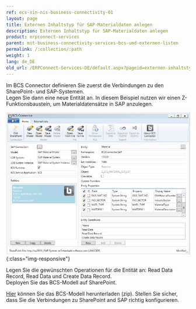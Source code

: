```yaml
---
ref: ecs-sin-nis-business-connectivity-01
layout: page
title: Externen Inhaltstyp für SAP-Materialdaten anlegen
description: Externen Inhaltstyp für SAP-Materialdaten anlegen
product: erpconnect-services
parent: mit-business-connectivity-services-bcs-und-externen-listen
permalink: /:collection/:path
weight: 1
lang: de_DE
old_url: /ERPConnect-Services-DE/default.aspx?pageid=externen-inhaltstyp-fuer-sap-materialdaten-anlegen
---
```


Im BCS Connector definieren Sie zuerst die Verbindungen zu den SharePoint- und SAP-Systemen.<br>
Legen Sie dann eine neue Entität an. In diesem Beispiel nutzen wir einen Z-Funktionsbaustein, um Materialdatensätze in SAP anzulegen. 

![nintex-bcs-material](/img/content/nintex-bcs-material.png){:class="img-responsive"}

Legen Sie die gewünschten Operationen für die Entität an: Read Data Record, Read Data und Create Data Record.<br>
Deployen Sie das BCS-Modell auf SharePoint.

[Hier](/img/SAP-Material-Model-Public.zip) können Sie das BCS-Modell herunterladen (zip). Stellen Sie sicher, dass Sie die Verbindungen zu SharePoint and SAP richtig konfigurieren.